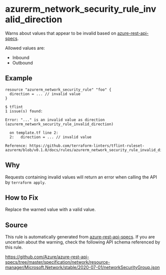 <!--- This file generated by `tools/apispec-rule-gen/main.go`. DO NOT EDIT --->

# azurerm_network_security_rule_invalid_direction

Warns about values that appear to be invalid based on [azure-rest-api-specs](https://github.com/Azure/azure-rest-api-specs).

Allowed values are:
- Inbound
- Outbound

## Example

```hcl
resource "azurerm_network_security_rule" "foo" {
  direction = ... // invalid value
}
```

```
$ tflint
1 issue(s) found:

Error: "..." is an invalid value as direction (azurerm_network_security_rule_invalid_direction)

  on template.tf line 2:
  2:   direction = ... // invalid value

Reference: https://github.com/terraform-linters/tflint-ruleset-azurerm/blob/v0.1.0/docs/rules/azurerm_network_security_rule_invalid_direction.md

```

## Why

Requests containing invalid values will return an error when calling the API by `terraform apply`.

## How to Fix

Replace the warned value with a valid value.

## Source

This rule is automatically generated from [azure-rest-api-specs](https://github.com/Azure/azure-rest-api-specs). If you are uncertain about the warning, check the following API schema referenced by this rule.

https://github.com/Azure/azure-rest-api-specs/tree/master/specification/network/resource-manager/Microsoft.Network/stable/2020-07-01/networkSecurityGroup.json
